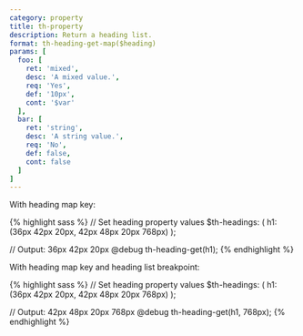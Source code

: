 ```yaml
---
category: property
title: th-property
description: Return a heading list.
format: th-heading-get-map($heading)
params: [
  foo: [
    ret: 'mixed',
    desc: 'A mixed value.',
    req: 'Yes',
    def: '10px',
    cont: '$var'
  ],
  bar: [
    ret: 'string',
    desc: 'A string value.',
    req: 'No',
    def: false,
    cont: false
  ]
]
---
```

With heading map key:

{% highlight sass %}
// Set heading property values
$th-headings: ( h1: (36px 42px 20px, 42px 48px 20px 768px) );

// Output: 36px 42px 20px
@debug th-heading-get(h1);
{% endhighlight %}

With heading map key and heading list breakpoint:

{% highlight sass %}
// Set heading property values
$th-headings: ( h1: (36px 42px 20px, 42px 48px 20px 768px) );

// Output: 42px 48px 20px 768px
@debug th-heading-get(h1, 768px); 
{% endhighlight %}